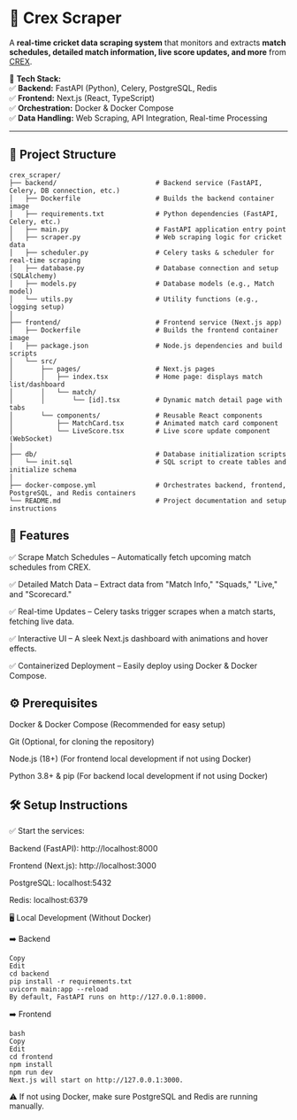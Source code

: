 # 🏏 Crex Scraper

A **real-time cricket data scraping system** that monitors and extracts **match schedules, detailed match information, live score updates, and more** from [CREX](https://crex.live/fixtures/match-list). 

🔧 **Tech Stack:**  
✅ **Backend:** FastAPI (Python), Celery, PostgreSQL, Redis  
✅ **Frontend:** Next.js (React, TypeScript)  
✅ **Orchestration:** Docker & Docker Compose  
✅ **Data Handling:** Web Scraping, API Integration, Real-time Processing  

---

## 📂 Project Structure

```plaintext
crex_scraper/
├── backend/                         # Backend service (FastAPI, Celery, DB connection, etc.)
│   ├── Dockerfile                   # Builds the backend container image
│   ├── requirements.txt             # Python dependencies (FastAPI, Celery, etc.)
│   ├── main.py                      # FastAPI application entry point
│   ├── scraper.py                   # Web scraping logic for cricket data
│   ├── scheduler.py                 # Celery tasks & scheduler for real-time scraping
│   ├── database.py                  # Database connection and setup (SQLAlchemy)
│   ├── models.py                    # Database models (e.g., Match model)
│   └── utils.py                     # Utility functions (e.g., logging setup)
│
├── frontend/                        # Frontend service (Next.js app)
│   ├── Dockerfile                   # Builds the frontend container image
│   ├── package.json                 # Node.js dependencies and build scripts
│   └── src/
│       ├── pages/                   # Next.js pages
│       │   ├── index.tsx            # Home page: displays match list/dashboard
│       │   └── match/
│       │       └── [id].tsx         # Dynamic match detail page with tabs
│       └── components/              # Reusable React components
│           ├── MatchCard.tsx        # Animated match card component
│           └── LiveScore.tsx        # Live score update component (WebSocket)
│
├── db/                              # Database initialization scripts
│   └── init.sql                     # SQL script to create tables and initialize schema
│
├── docker-compose.yml               # Orchestrates backend, frontend, PostgreSQL, and Redis containers
└── README.md                        # Project documentation and setup instructions
```


## 🚀 Features

✅ Scrape Match Schedules – Automatically fetch upcoming match schedules from CREX.

✅ Detailed Match Data – Extract data from "Match Info," "Squads," "Live," and "Scorecard."

✅ Real-time Updates – Celery tasks trigger scrapes when a match starts, fetching live data.

✅ Interactive UI – A sleek Next.js dashboard with animations and hover effects.

✅ Containerized Deployment – Easily deploy using Docker & Docker Compose.


## ⚙️ Prerequisites
Docker & Docker Compose (Recommended for easy setup)

Git (Optional, for cloning the repository)

Node.js (18+) (For frontend local development if not using Docker)

Python 3.8+ & pip (For backend local development if not using Docker)

                   
## 🛠 Setup Instructions

✅ Start the services:

Backend (FastAPI): http://localhost:8000
                   
Frontend (Next.js): http://localhost:3000

PostgreSQL: localhost:5432

Redis: localhost:6379

🖥️ Local Development (Without Docker)

➡️ Backend

```plaintext
Copy
Edit
cd backend
pip install -r requirements.txt
uvicorn main:app --reload
By default, FastAPI runs on http://127.0.0.1:8000.
```



➡️ Frontend

```plaintext
bash
Copy
Edit
cd frontend
npm install
npm run dev
Next.js will start on http://127.0.0.1:3000.
```


⚠️ If not using Docker, make sure PostgreSQL and Redis are running manually.

